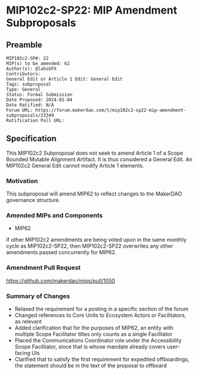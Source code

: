 # MIP102c2-SP22: MIP Amendment Subproposals

## Preamble

```
MIP102c2-SP#: 22
MIP(s) to be amended: 62
Author(s): @labsGFX
Contributors:
General Edit or Article 1 Edit: General Edit
Tags: subproposal
Type: General
Status: Formal Submission
Date Proposed: 2024-01-04
Date Ratified: N/A
Forum URL: https://forum.makerdao.com/t/mip102c2-sp22-mip-amendment-subproposals/23349
Ratification Poll URL:
```

## Specification

This MIP102c2 Subproposal does not seek to amend Article 1 of a Scope Bounded Mutable Alignment Artifact. It is thus considered a General Edit. An MIP102c2 General Edit cannot modify Article 1 elements.

### Motivation

This subproposal will amend MIP62 to reflect changes to the MakerDAO governance structure.

### Amended MIPs and Components

- MIP62

If other MIP102c2 amendments are being voted upon in the same monthly cycle as MIP102c2-SP22, then MIP102c2-SP22 overwrites any other amendments passed concurrently for MIP62.

### Amendment Pull Request

https://github.com/makerdao/mips/pull/1050

### Summary of Changes

- Relaxed the requirement for a posting in a specific section of the forum
- Changed references to Core Units to Ecosystem Actors or Facilitators, as relevant
- Added clarification that for the purposes of MIP62, an entity with multiple Scope Facilitator titles only counts as a single Facilitator
- Placed the Communications Coordinator role under the Accessibility Scope Facilitator, since that is whose mandate already covers user-facing UIs
- Clarified that to satisfy the first requirement for expedited offboardings, the statement should be in the text of the proposal to offboard
